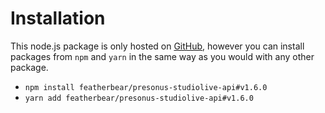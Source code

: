 # Installation

This node.js package is only hosted on [GitHub](https://github.com/featherbear/presonus-studiolive-api/), however you can install packages from `npm` and `yarn` in the same way as you would with any other package.

* `npm install featherbear/presonus-studiolive-api#v1.6.0`
* `yarn add featherbear/presonus-studiolive-api#v1.6.0`
